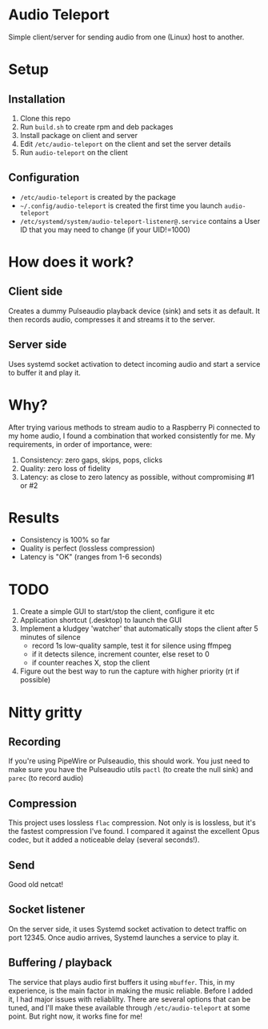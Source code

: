 # Audio Teleport
Simple client/server for sending audio from one (Linux) host to another.

# Setup
## Installation
1. Clone this repo
2. Run `build.sh` to create rpm and deb packages
2. Install package on client and server
3. Edit `/etc/audio-teleport` on the client and set the server details
4. Run `audio-teleport` on the client

## Configuration
- `/etc/audio-teleport` is created by the package
- `~/.config/audio-teleport` is created the first time you launch `audio-teleport`
- `/etc/systemd/system/audio-teleport-listener@.service` contains a User ID that you may need to change (if your UID!=1000)

# How does it work?
## Client side
Creates a dummy Pulseaudio playback device (sink) and sets it as default. It then records audio, compresses it and streams it to the server.

## Server side
Uses systemd socket activation to detect incoming audio and start a service to buffer it and play it.

# Why?
After trying various methods to stream audio to a Raspberry Pi connected to my home audio, I found a combination that worked consistently for me. My requirements, in order of importance, were:
1. Consistency: zero gaps, skips, pops, clicks
2. Quality: zero loss of fidelity
3. Latency: as close to zero latency as possible, without compromising #1 or #2

# Results
- Consistency is 100% so far
- Quality is perfect (lossless compression)
- Latency is "OK" (ranges from 1-6 seconds)

# TODO
1. Create a simple GUI to start/stop the client, configure it etc
2. Application shortcut (.desktop) to launch the GUI
3. Implement a kludgey 'watcher' that automatically stops the client after 5 minutes of silence
   - record 1s low-quality sample, test it for silence using ffmpeg
   - if it detects silence, increment counter, else reset to 0
   - if counter reaches X, stop the client
4. Figure out the best way to run the capture with higher priority (rt if possible)

# Nitty gritty
## Recording
If you're using PipeWire or Pulseaudio, this should work. You just need to make sure you have the Pulseaudio utils `pactl` (to create the null sink) and `parec` (to record audio)

## Compression
This project uses lossless `flac` compression. Not only is is lossless, but it's the fastest compression I've found. I compared it against the excellent Opus codec, but it added a noticeable delay (several seconds!). 

## Send
Good old netcat!

## Socket listener
On the server side, it uses Systemd socket activation to detect traffic on port 12345. Once audio arrives, Systemd launches a service to play it.

## Buffering / playback
The service that plays audio first buffers it using `mbuffer`. This, in my experience, is the main factor in making the music reliable. Before I added it, I had major issues with reliablilty. There are several options that can be tuned, and I'll make these available through `/etc/audio-teleport` at some point. But right now, it works fine for me!
